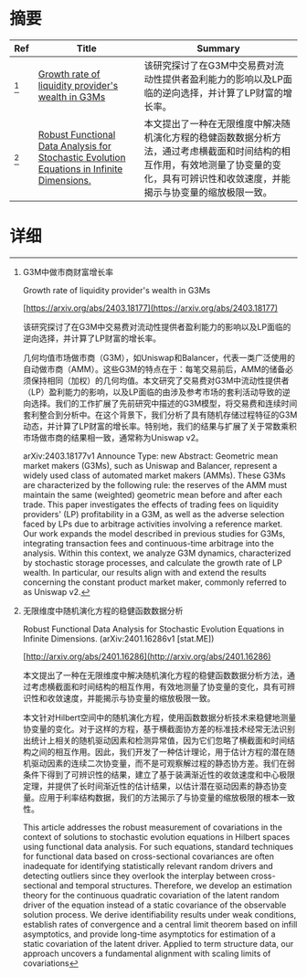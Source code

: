 # 摘要

| Ref | Title | Summary |
| --- | --- | --- |
| [^1] | [Growth rate of liquidity provider's wealth in G3Ms](https://arxiv.org/abs/2403.18177) | 该研究探讨了在G3M中交易费对流动性提供者盈利能力的影响以及LP面临的逆向选择，并计算了LP财富的增长率。 |
| [^2] | [Robust Functional Data Analysis for Stochastic Evolution Equations in Infinite Dimensions.](http://arxiv.org/abs/2401.16286) | 本文提出了一种在无限维度中解决随机演化方程的稳健函数数据分析方法，通过考虑横截面和时间结构的相互作用，有效地测量了协变量的变化，具有可辨识性和收敛速度，并能揭示与协变量的缩放极限一致。 |

# 详细

[^1]: G3M中做市商财富增长率

    Growth rate of liquidity provider's wealth in G3Ms

    [https://arxiv.org/abs/2403.18177](https://arxiv.org/abs/2403.18177)

    该研究探讨了在G3M中交易费对流动性提供者盈利能力的影响以及LP面临的逆向选择，并计算了LP财富的增长率。

    

    几何均值市场做市商（G3M），如Uniswap和Balancer，代表一类广泛使用的自动做市商（AMM）。这些G3M的特点在于：每笔交易前后，AMM的储备必须保持相同（加权）的几何均值。本文研究了交易费对G3M中流动性提供者（LP）盈利能力的影响，以及LP面临的由涉及参考市场的套利活动导致的逆向选择。我们的工作扩展了先前研究中描述的G3M模型，将交易费和连续时间套利整合到分析中。在这个背景下，我们分析了具有随机存储过程特征的G3M动态，并计算了LP财富的增长率。特别地，我们的结果与扩展了关于常数乘积市场做市商的结果相一致，通常称为Uniswap v2。

    arXiv:2403.18177v1 Announce Type: new  Abstract: Geometric mean market makers (G3Ms), such as Uniswap and Balancer, represent a widely used class of automated market makers (AMMs). These G3Ms are characterized by the following rule: the reserves of the AMM must maintain the same (weighted) geometric mean before and after each trade. This paper investigates the effects of trading fees on liquidity providers' (LP) profitability in a G3M, as well as the adverse selection faced by LPs due to arbitrage activities involving a reference market. Our work expands the model described in previous studies for G3Ms, integrating transaction fees and continuous-time arbitrage into the analysis. Within this context, we analyze G3M dynamics, characterized by stochastic storage processes, and calculate the growth rate of LP wealth. In particular, our results align with and extend the results concerning the constant product market maker, commonly referred to as Uniswap v2.
    
[^2]: 无限维度中随机演化方程的稳健函数数据分析

    Robust Functional Data Analysis for Stochastic Evolution Equations in Infinite Dimensions. (arXiv:2401.16286v1 [stat.ME])

    [http://arxiv.org/abs/2401.16286](http://arxiv.org/abs/2401.16286)

    本文提出了一种在无限维度中解决随机演化方程的稳健函数数据分析方法，通过考虑横截面和时间结构的相互作用，有效地测量了协变量的变化，具有可辨识性和收敛速度，并能揭示与协变量的缩放极限一致。

    

    本文针对Hilbert空间中的随机演化方程，使用函数数据分析技术来稳健地测量协变量的变化。对于这样的方程，基于横截面协方差的标准技术经常无法识别出统计上相关的随机驱动因素和检测异常值，因为它们忽略了横截面和时间结构之间的相互作用。因此，我们开发了一种估计理论，用于估计方程的潜在随机驱动因素的连续二次协变量，而不是可观察解过程的静态协方差。我们在弱条件下得到了可辨识性的结果，建立了基于装满渐近性的收敛速度和中心极限定理，并提供了长时间渐近性的估计结果，以估计潜在驱动因素的静态协变量。应用于利率结构数据，我们的方法揭示了与协变量的缩放极限的根本一致性。

    This article addresses the robust measurement of covariations in the context of solutions to stochastic evolution equations in Hilbert spaces using functional data analysis. For such equations, standard techniques for functional data based on cross-sectional covariances are often inadequate for identifying statistically relevant random drivers and detecting outliers since they overlook the interplay between cross-sectional and temporal structures. Therefore, we develop an estimation theory for the continuous quadratic covariation of the latent random driver of the equation instead of a static covariance of the observable solution process. We derive identifiability results under weak conditions, establish rates of convergence and a central limit theorem based on infill asymptotics, and provide long-time asymptotics for estimation of a static covariation of the latent driver. Applied to term structure data, our approach uncovers a fundamental alignment with scaling limits of covariations
    

